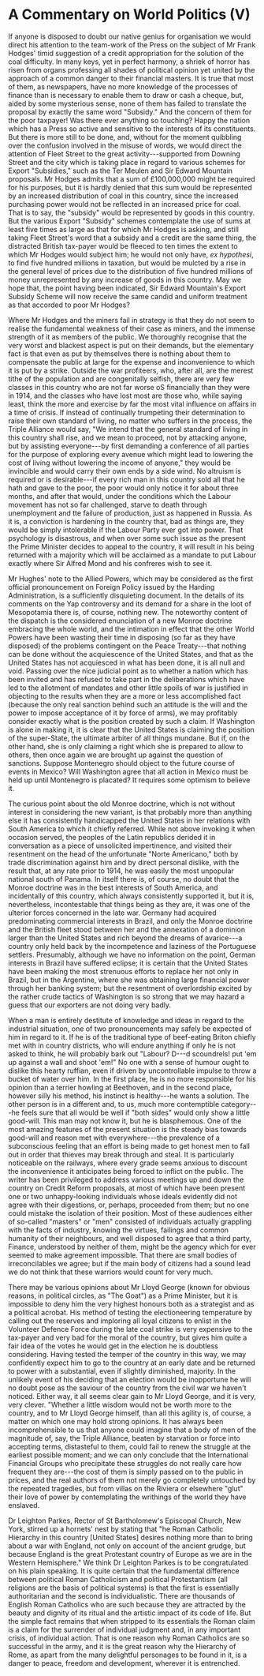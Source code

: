 # A Commentary on World Politics (V)

If anyone is disposed to doubt our native genius for organisation we would direct his attention to the team-work of the Press on the subject of Mr Frank Hodges' timid suggestion of a credit appropriation for the solution of the coal difficulty. In many keys, yet in perfect harmony, a shriek of horror has risen from organs professing all shades of political opinion yet united by the approach of a common danger to their financial masters. It is true that most of them, as newspapers, have no more knowledge of the processes of finance than is necessary to enable them to draw or cash a cheque, but, aided by some mysterious sense, none of them has failed to translate the proposal by exactly the same word "Subsidy." And the concern of them for the poor taxpayer! Was there ever anything so touching? Happy the nation which has a Press so active and sensitive to the interests of its constituents. But there is more still to be done, and, without for the moment quibbling over the confusion involved in the misuse of words, we would direct the attention of Fleet Street to the great activity---supported from Downing Street and the city which is taking place in regard to various schemes for Export "Subsidies," such as the Ter Meulen and Sir Edward Mountain proposals. Mr Hodges admits that a sum of £100,000,000 might be required for his purposes, but it is hardly denied that this sum would be represented by an increased distribution of coal in this country, since the increased purchasing power would not be reflected in an increased price for coal. That is to say, the "subsidy" would be represented by goods in this country. But the various Export "Subsidy" schemes contemplate the use of sums at least five times as large as that for which Mr Hodges is asking, and still taking Fleet Street's word that a subsidy and a credit are the same thing, the distracted British tax-payer would be fleeced to ten times the extent to which Mr Hodges would subject him; he would not only have, *ex hypothesi*, to find five hundred millions in taxation, but would be mulcted by a rise in the general level of prices due to the distribution of five hundred millions of money unrepresented by any increase of goods in this country. May we hope that, the point having been indicated, Sir Edward Mountain's Export Subsidy Scheme will now receive the same candid and uniform treatment as that accorded to poor Mr Hodges?

Where Mr Hodges and the miners fail in strategy is that they do not seem to realise the fundamental weakness of their case as miners, and the immense strength of it as members of the public. We thoroughly recognise that the very worst and blackest aspect is put on their demands, but the elementary fact is that even as put by themselves there is nothing about them to compensate the public at large for the expense and inconvenience to which it is put by a strike. Outside the war profiteers, who, after all, are the merest tithe of the population and are congenitally selfish, there are very few classes in this country who are not far worse oS financially than they were in 1914, and the classes who have lost most are those who, while saying least, think the more and exercise by far the most vital influence on affairs in a time of crisis. If instead of continually trumpeting their determination to raise their own standard of living, no matter who suffers in the process, the Triple Alliance would say, "We intend that the general standard of living in this country shall rise, and we mean to proceed, not by attacking anyone, but by assisting everyone---by first demanding a conference of all parties for the purpose of exploring every avenue which might lead to lowering the cost of living without lowering the income of anyone," they would be invincible and would carry their own ends by a side wind. No altruism is required or is desirable---if every rich man in this country sold all that he hath and gave to the poor, the poor would only notice it for about three months, and after that would, under the conditions which the Labour movement has not so far challenged, starve to death through unemployment and tte failure of production, just as happened in Russia. As it is, a conviction is hardening in the country that, bad as things are, they would be simply intolerable if the Labour Party ever got into power. That psychology is disastrous, and when over some such issue as the present the Prime Minister decides to appeal to the country, it will result in his being returned with a majority which will be acclaimed as a mandate to put Labour exactly where Sir Alfred Mond and his confreres wish to see it.

Mr Hughes' note to the Allied Powers, which may be considered as the first official pronouncement on Foreign Policy issued by the Harding Administration, is a sufficiently disquieting document. In the details of its comments on the Yap controversy and its demand for a share in the loot of Mesopotamia there is, of course, nothing new. The noteworthy content of the dispatch is the considered enunciation of a new Monroe doctrine embracing the whole world, and the intimation in effect that the other World Powers have been wasting their time in disposing (so far as they have disposed) of the problems contingent on the Peace Treaty---that nothing can be done without the acquiescence of the United States, and that as the United States has not acquiesced in what has been done, it is all null and void. Passing over the nice judicial point as to whether a nation which has been invited and has refused to take part in the deliberations which have led to the allotment of mandates and other little spoils of war is justified in objecting to the results when they are a more or less accomplished fact (because the only real sanction behind such an attitude is the will and the power to impose acceptance of it by force of arms), we may profitably consider exactly what is the position created by such a claim. If Washington is alone in making it, it is clear that the United States is claiming the position of the super-State, the ultimate arbiter of all things mundane. But if, on the other hand, she is only claiming a right which she is prepared to allow to others, then once again we are brought up against the question of sanctions. Suppose Montenegro should object to the future course of events in Mexico? Will Washington agree that all action in Mexico must be held up until Montenegro is placated? It requires some optimism to believe it.

The curious point about the old Monroe doctrine, which is not without interest in considering the new variant, is that probably more than anything else it has consistently handicapped the United States in her relations with South America to which it chiefly referred. While not above invoking it when occasion served, the peoples of the Latin republics derided it in conversation as a piece of unsolicited impertinence, and visited their resentment on the head of the unfortunate "Norte Americano," both by trade discrimination against him and by direct personal dislike, with the result that, at any rate prior to 1914, he was easily the most unpopular national south of Panama. In itself there is, of course, no doubt that the Monroe doctrine was in the best interests of South America, and incidentally of this country, which always consistently supported it, but it is, nevertheless, incontestable that things being as they are, it was one of the ulterior forces concerned in the late war. Germany had acquired predominating commercial interests in Brazil, and only the Monroe doctrine and the British fleet stood between her and the annexation of a dominion larger than the United States and rich beyond the dreams of avarice---a country only held back by the incompetence and laziness of the Portuguese settlers. Presumably, although we have no information on the point, German interests in Brazil have suffered eclipse; it is certain that the United States have been making the most strenuous efforts to replace her not only in Brazil, but in the Argentine, where she was obtaining large financial power through her banking system; but the resentment of overlordship excited by the rather crude tactics of Washington is so strong that we may hazard a guess that our exporters are not doing very badly.

When a man is entirely destitute of knowledge and ideas in regard to the industrial situation, one of two pronouncements may safely be expected of him in regard to it. If he is of the traditional type of beef-eating Briton chiefly met with in country districts, who will endure anything if only he is not asked to think, he will probably bark out "Labour? D---d scoundrels! put 'em up against a wall and shoot 'em!" No one with a sense of humour ought to dislike this hearty ruffian, even if driven by uncontrollable impulse to throw a bucket of water over him. In the first place, he is no more responsible for his opinion than a terrier howling at Beethoven, and in the second place, however silly his method, his instinct is healthy---he wants a solution. The other person is in a different and, to us, much more contemptible category---he feels sure that all would be well if "both sides" would only show a little good-will. This man may not know it, but he is blasphemous. One of the most amazing features of the present situation is the steady bias towards good-will and reason met with everywhere---the prevalence of a subconscious feeling that an effort is being made to get honest men to fall out in order that thieves may break through and steal. It is particularly noticeable on the railways, where every grade seems anxious to discount the inconvenience it anticipates being forced to inflict on the public. The writer has been privileged to address various meetings up and down the country on Credit Reform proposals, at most of which have been present one or two unhappy-looking individuals whose ideals evidently did not agree with their digestions, or, perhaps, proceeded from them; but no one could mistake the isolation of their position. Most of these audiences either of so-called "masters" or "men" consisted of individuals actually grappling with the facts of industry, knowing the virtues, failings and common humanity of their neighbours, and well disposed to agree that a third party, Finance, understood by neither of them, might be the agency which for ever seemed to make agreement impossible. That there are small bodies of irreconcilables we agree; but if the main body of citizens had a sound lead we do not think that these warriors would count for very much.

There may be various opinions about Mr Lloyd George (known for obvious reasons, in political circles, as "The Goat") as a Prime Minister, but it is impossible to deny him the very highest honours both as a strategist and as a political acrobat. His method of testing the electioneering temperature by calling out the reserves and imploring all loyal citizens to enlist in the Volunteer Defence Force during the late coal strike is very expensive to the tax-payer and very bad for the moral of the country, but gives him quite a fair idea of the votes he would get in the election he is doubtless considering. Having tested the temper of the country in this way, we may confidently expect him to go to the country at an early date and be returned to power with a substantial, even if slightly diminished, majority. In the unlikely event of his deciding that an election would be inopportune he will no doubt pose as the saviour of the country from the civil war we haven't noticed. Either way, it all seems clear gain to Mr Lloyd George, and it is very, very clever. "Whether a little wisdom would not be worth more to the country, and to Mr Lloyd George himself, than all this agility is, of course, a matter on which one may hold strong opinions. It has always been incomprehensible to us that anyone could imagine that a body of men of the magnitude of, say, the Triple Alliance, beaten by starvation or force into accepting terms, distasteful to them, could fail to renew the struggle at the earliest possible moment; and we can only conclude that the International Financial Groups who precipitate these struggles do not really care how frequent they are---the cost of them is simply passed on to the public in prices, and the real authors of them not merely go completely untouched by the repeated tragedies, but from villas on the Riviera or elsewhere "glut" their love of power by contemplating the writhings of the world they have enslaved.

Dr Leighton Parkes, Rector of St Bartholomew's Episcopal Church, New York, stirred up a hornets' nest by stating that "he Roman Catholic Hierarchy in this country [United States] desires nothing more than to bring about a war with England, not only on account of the ancient grudge, but because England is the great Protestant country of Europe as we are in the Western Hemisphere." We think Dr Leighton Parkes is to be congratulated on his plain speaking. It is quite certain that the fundamental difference between political Roman Catholicism and political Protestantism (all religions are the basis of political systems) is that the first is essentially authoritarian and the second is individualistic. There are thousands of English Roman Catholics who are such because they are attracted by the beauty and dignity of its ritual and the artistic impact of its code of life. But the simple fact remains that when stripped to its essentials the Roman claim is a claim for the surrender of individual judgment and, in any important crisis, of individual action. That is one reason why Roman Catholics are so successful in the army, and it is the great reason why the Hierarchy of Rome, as apart from the many delightful personages to be found in it, is a danger to peace, freedom and development, wherever it is entrenched.
